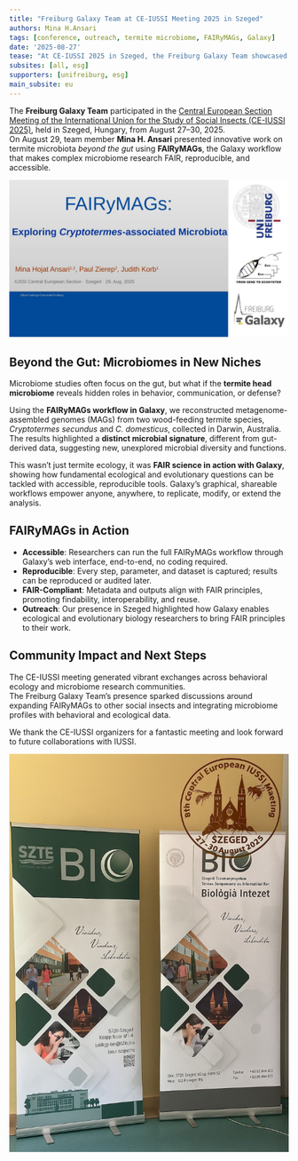 ```yaml
---
title: "Freiburg Galaxy Team at CE-IUSSI Meeting 2025 in Szeged"
authors: Mina H.Ansari
tags: [conference, outreach, termite microbiome, FAIRyMAGs, Galaxy]
date: '2025-08-27' 
tease: "At CE-IUSSI 2025 in Szeged, the Freiburg Galaxy Team showcased how the FAIRyMAGs workflow enables FAIR, accessible insect microbiome research using Galaxy."
subsites: [all, esg]
supporters: [unifreiburg, esg]
main_subsite: eu
---
```


The **Freiburg Galaxy Team** participated in the [Central European Section Meeting of the International Union for the Study of Social Insects (CE-IUSSI 2025)](http://ce-iussi-meeting-szeged2025.iussi.de/), held in Szeged, Hungary, from August 27–30, 2025.  
On August 29, team member **Mina H. Ansari** presented innovative work on termite microbiota *beyond the gut* using **FAIRyMAGs**, the Galaxy workflow that makes complex microbiome research FAIR, reproducible, and accessible.

![First slide of the CE-IUSSI 2025 talk on FAIRyMAGs](./presentation.jpg)  

## Beyond the Gut: Microbiomes in New Niches

Microbiome studies often focus on the gut, but what if the **termite head microbiome** reveals hidden roles in behavior, communication, or defense?

Using the **FAIRyMAGs workflow in Galaxy**, we reconstructed metagenome-assembled genomes (MAGs) from two wood-feeding termite species, *Cryptotermes secundus* and *C. domesticus*, collected in Darwin, Australia.  
The results highlighted a **distinct microbial signature**, different from gut-derived data, suggesting new, unexplored microbial diversity and functions.

This wasn’t just termite ecology, it was **FAIR science in action with Galaxy**, showing how fundamental ecological and evolutionary questions can be tackled with accessible, reproducible tools. Galaxy’s graphical, shareable workflows empower anyone, anywhere, to replicate, modify, or extend the analysis.

## FAIRyMAGs in Action

- **Accessible**: Researchers can run the full FAIRyMAGs workflow through Galaxy’s web interface, end-to-end, no coding required.  
- **Reproducible**: Every step, parameter, and dataset is captured; results can be reproduced or audited later.  
- **FAIR-Compliant**: Metadata and outputs align with FAIR principles, promoting findability, interoperability, and reuse.  
- **Outreach**: Our presence in Szeged highlighted how Galaxy enables ecological and evolutionary biology researchers to bring FAIR principles to their work.  

## Community Impact and Next Steps

The CE-IUSSI meeting generated vibrant exchanges across behavioral ecology and microbiome research communities.  
The Freiburg Galaxy Team’s presence sparked discussions around expanding FAIRyMAGs to other social insects and integrating microbiome profiles with behavioral and ecological data.

We thank the CE-IUSSI organizers for a fantastic meeting and look forward to future collaborations with IUSSI.  

![Banners at the Institute of Biology, University of Szeged](./szeged.jpg)  
